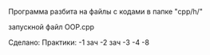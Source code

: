 Программа разбита на файлы с кодами в папке "cpp/h/"

запускной файл OOP.cpp

Сделано:
Практики:
-1 зач
-2 зач
-3
-4
-8
